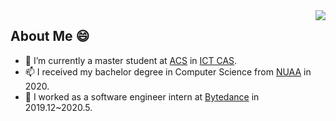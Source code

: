 <img align="right" src="https://github-readme-stats.vercel.app/api?username=RayZhao1998&show_icons=true&icon_color=CE1D2D&text_color=718096&bg_color=ffffff&hide_title=true" />

## About Me 😄

- 🔭 I’m currently a master student at [ACS](http://acs.ict.ac.cn/) in [ICT CAS](http://www.ict.ac.cn/).
- 📫 I received my bachelor degree in Computer Science from [NUAA](http://www.nuaa.edu.cn/) in 2020.
- 💬 I worked as a software engineer intern at [Bytedance](www.bytedance.com) in 2019.12~2020.5.

<!--
**SeanLi-OI/SeanLi-OI** is a ✨ _special_ ✨ repository because its `README.md` (this file) appears on your GitHub profile.

### Hi there 👋

Here are some ideas to get you started:

- 🔭 I’m currently working on ...
- 🌱 I’m currently learning ...
- 👯 I’m looking to collaborate on ...
- 🤔 I’m looking for help with ...
- 💬 Ask me about ...
- 📫 How to reach me: ...
- 😄 Pronouns: ...
- ⚡ Fun fact: ...
-->
